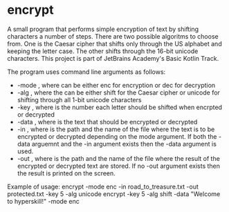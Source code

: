 # encrypt
A small program that performs simple encryption of text by shifting characters a number of steps. There are two possible algoritms to choose from. One is the Caesar cipher
that shifts only through the US alphabet and keeping the letter case. The other shifts through the 16-bit unicode characters. 
This project is part of JetBrains Academy's Basic Kotlin Track.

The program uses command line arguments as follows:
* -mode <mode>, where <mode> can be either enc for encryption or dec for decryption
* -alg <algorithm>, where the <algorithm> can be either shift for the Caesar cipher or unicode for shifting through all 1-bit unicode characters
* -key <key>, where <key> is the number each letter should be shifted when encrpted or decrypted
* -data <text>, where <text> is the text that should be encrypted or decrypted
* -in <filename>, where <filename> is the path and the name of the file where the text is to be encrypted or decrypted depending on the mode argument. If both the -data arguemnt and the -in argument exists then the -data argument is used.
* -out <filename>, where <filename> is the path and the name of the file where the result of the encrypted or decrypted text are stored. If no -out argument exists then the result is printed on the screen.

Example of usage:
encrypt -mode enc -in road_to_treasure.txt -out protected.txt -key 5 -alg unicode
encrypt -key 5 -alg shift -data "Welcome to hyperskill!" -mode enc

